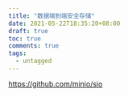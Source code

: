 ```yaml
---
title: "数据端到端安全存储"
date: 2021-05-22T18:35:20+08:00
draft: true
toc: true
comments: true
tags:
  - untagged
---
```


https://github.com/minio/sio
